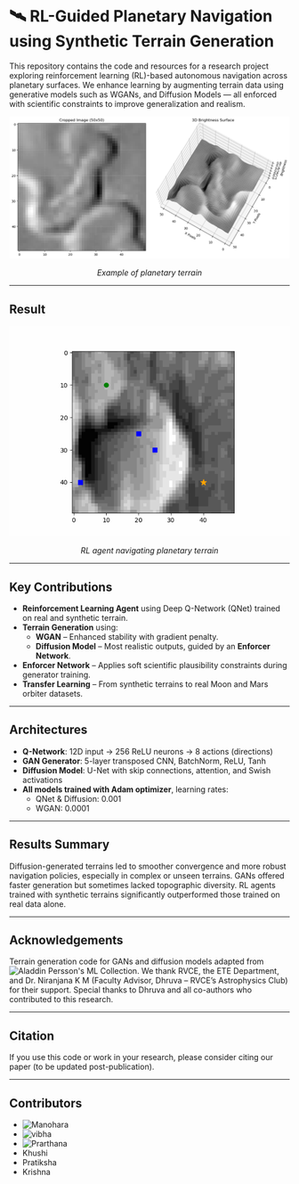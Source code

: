 # 🛰️ RL-Guided Planetary Navigation using Synthetic Terrain Generation

This repository contains the code and resources for a research project exploring reinforcement learning (RL)-based autonomous navigation across planetary surfaces. We enhance learning by augmenting terrain data using generative models such as WGANs, and Diffusion Models — all enforced with scientific constraints to improve generalization and realism.

![Sample Terrain Output](terrain_map.png)  
<p align="center"><i>Example of planetary terrain</i></p>

---

## Result

![RL Navigation Demo](results/agent_path3.gif)  
<p align="center"><i>RL agent navigating planetary terrain</i></p>

---

## Key Contributions

- **Reinforcement Learning Agent** using Deep Q-Network (QNet) trained on real and synthetic terrain.
- **Terrain Generation** using:
  - **WGAN** – Enhanced stability with gradient penalty.
  - **Diffusion Model** – Most realistic outputs, guided by an **Enforcer Network**.
- **Enforcer Network** – Applies soft scientific plausibility constraints during generator training.
- **Transfer Learning** – From synthetic terrains to real Moon and Mars orbiter datasets.

---

## Architectures

- **Q-Network**: 12D input → 256 ReLU neurons → 8 actions (directions)
- **GAN Generator**: 5-layer transposed CNN, BatchNorm, ReLU, Tanh
- **Diffusion Model**: U-Net with skip connections, attention, and Swish activations
- **All models trained with Adam optimizer**, learning rates:
  - QNet & Diffusion: 0.001
  - WGAN: 0.0001

---

##  Results Summary

Diffusion-generated terrains led to smoother convergence and more robust navigation policies, especially in complex or unseen terrains. GANs offered faster generation but sometimes lacked topographic diversity. RL agents trained with synthetic terrains significantly outperformed those trained on real data alone.

---

## Acknowledgements

Terrain generation code for GANs and diffusion models adapted from ![Aladdin Persson's ML Collection](https://github.com/aladdinpersson/Machine-Learning-Collection). We thank RVCE, the ETE Department, and Dr. Niranjana K M (Faculty Advisor, Dhruva – RVCE’s Astrophysics Club) for their support. Special thanks to Dhruva and all co-authors who contributed to this research.

---

## Citation

If you use this code or work in your research, please consider citing our paper (to be updated post-publication).

---

## Contributors 

- ![Manohara](https://github.com/Manohara-Ai)
- ![vibha](https://github.com/paaduka32)
- ![Prarthana](https://github.com/kulkarniprar)
- Khushi
- Pratiksha 
- Krishna
